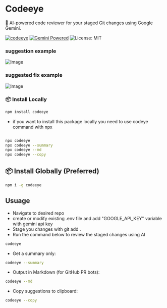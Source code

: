 # Codeeye

🧠 AI-powered code reviewer for your staged Git changes using Google Gemini.

[![codeeye](https://img.shields.io/npm/v/codeeye)](https://npmjs.com/package/codeeye)
[![Gemini Powered](https://img.shields.io/badge/powered%20by-Gemini-blue)](https://makersuite.google.com)
![License: MIT](https://img.shields.io/badge/License-MIT-yellow.svg)

### suggestion example
![Image](https://res.cloudinary.com/djnvd9axl/image/upload/v1748796387/codeeye_axhnay.png)

### suggested fix example
![Image](https://res.cloudinary.com/djnvd9axl/image/upload/v1748796387/image_yqyfed.png)


### 📦 Install Locally


```bash
npm install codeeye
```
- if you want to install this package locally you need to use codeye command with npx

```bash

npx codeeye
npx codeeye --summary
npx codeeye --md
npx codeeye --copy

```

## 📦 Install Globally (Preferred)

```bash
npm i -g codeeye
```

## Usuage

- Navigate to desired repo
- create or modify existing .env file and add "GOOGLE_API_KEY" variable with gemini api key
- Stage you changes with git add .
- Run the command below to review the staged changes using AI

```bash
codeeye
```
- Get a summary only:

```bash
codeeye --summary
```
- Output in Markdown (for GitHub PR bots):

```bash
codeeye --md
```

- Copy suggestions to clipboard:

```bash
codeeye --copy
```
